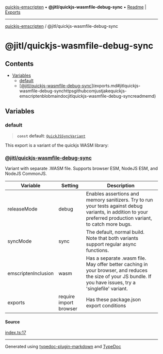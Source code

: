 [quickjs-emscripten](../../packages.md) • **@jitl/quickjs-wasmfile-debug-sync** • [Readme](README.md) \| [Exports](exports.md)

***

[quickjs-emscripten](../../packages.md) / @jitl/quickjs-wasmfile-debug-sync

# @jitl/quickjs-wasmfile-debug-sync

## Contents

- [Variables](exports.md#variables)
  - [default](exports.md#default)
  - [[@jitl/quickjs-wasmfile-debug-sync](https://github.com/justjake/quickjs-emscripten/blob/main/doc/@jitl/quickjs-wasmfile-debug-sync/README.md)](exports.md#jitlquickjs-wasmfile-debug-synchttpsgithubcomjustjakequickjs-emscriptenblobmaindocjitlquickjs-wasmfile-debug-syncreadmemd)

## Variables

### default

> **`const`** **default**: [`QuickJSSyncVariant`](../../quickjs-emscripten/interfaces/QuickJSSyncVariant.md)

This export is a variant of the quickjs WASM library:
### [@jitl/quickjs-wasmfile-debug-sync](https://github.com/justjake/quickjs-emscripten/blob/main/doc/@jitl/quickjs-wasmfile-debug-sync/README.md)

Variant with separate .WASM file. Supports browser ESM, NodeJS ESM, and NodeJS CommonJS.

| Variable            |    Setting                     |    Description    |
| --                  | --                             | --                |
| releaseMode         | debug         | Enables assertions and memory sanitizers. Try to run your tests against debug variants, in addition to your preferred production variant, to catch more bugs. |
| syncMode            | sync            | The default, normal build. Note that both variants support regular async functions. |
| emscriptenInclusion | wasm | Has a separate .wasm file. May offer better caching in your browser, and reduces the size of your JS bundle. If you have issues, try a 'singlefile' variant. |
| exports             | require import browser                  | Has these package.json export conditions |

#### Source

[index.ts:17](https://github.com/justjake/quickjs-emscripten/blob/main/packages/variant-quickjs-wasmfile-debug-sync/src/index.ts#L17)

***

Generated using [typedoc-plugin-markdown](https://www.npmjs.com/package/typedoc-plugin-markdown) and [TypeDoc](https://typedoc.org/)
